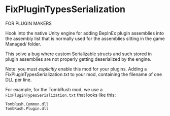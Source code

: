 # FixPluginTypesSerialization

FOR PLUGIN MAKERS

Hook into the native Unity engine for adding BepInEx plugin assemblies into the assembly list that is normally used for the assemblies sitting in the game Managed/ folder.

This solve a bug where custom Serializable structs and such stored in plugin assemblies are not properly getting deserialized by the engine.

Note: you must *explicitly* enable this mod for your plugins.  Adding a FixPluginTypesSerialization.txt to your mod, containing the filename of one DLL per line.

For example, for the TombRush mod, we use a `FixPluginTypesSerialization.txt` that looks like this:

```
TombRush.Common.dll
TombRush.Plugin.dll
```
